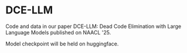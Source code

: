 # DCE-LLM
Code and data in our paper 
DCE-LLM: Dead Code Elimination with Large Language Models published on NAACL '25.

Model checkpoint will be held on huggingface. 
